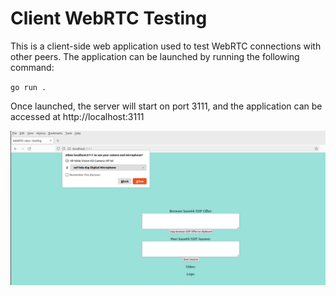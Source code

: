 # Client WebRTC Testing

This is a client-side web application used to test WebRTC connections with other peers. The application can be launched by running the following command:

`go run .`

Once launched, the server will start on port 3111, and the application can be accessed at http://localhost:3111

![screenshot](doc/screenshot-a.png)